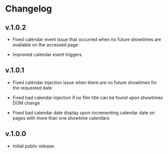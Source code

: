 # Changelog

## v.1.0.2

- Fixed calendar event issue that occurred when no future showtimes are available on the accessed page.

- Improved calendar event triggers.

## v.1.0.1

- Fixed calendar injection issue when there are no future showtimes for the requested date

- Fixed bad calendar injection if no film title can be found upon showtimes DOM change

- Fixed bad calendar date display upon incrementing calendar date on pages with more than one showtime calendars

## v.1.0.0

- Initial public release.
